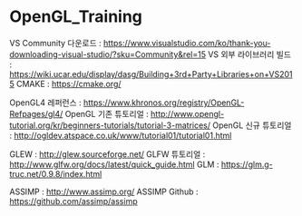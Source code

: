 # OpenGL_Training

VS Community 다운로드 : https://www.visualstudio.com/ko/thank-you-downloading-visual-studio/?sku=Community&rel=15
VS 외부 라이브러리 빌드 : https://wiki.ucar.edu/display/dasg/Building+3rd+Party+Libraries+on+VS2015
CMAKE : https://cmake.org/

OpenGL4 레퍼런스 : https://www.khronos.org/registry/OpenGL-Refpages/gl4/
OpenGL 기존 튜토리얼 : http://www.opengl-tutorial.org/kr/beginners-tutorials/tutorial-3-matrices/
OpenGL 신규 튜토리얼 :  http://ogldev.atspace.co.uk/www/tutorial01/tutorial01.html

GLEW : http://glew.sourceforge.net/
GLFW 튜토리얼 : http://www.glfw.org/docs/latest/quick_guide.html
GLM : https://glm.g-truc.net/0.9.8/index.html

ASSIMP : http://www.assimp.org/
ASSIMP Github : https://github.com/assimp/assimp
